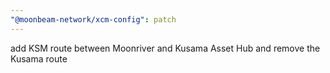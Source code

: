 ```yaml
---
"@moonbeam-network/xcm-config": patch
---
```


add KSM route between Moonriver and Kusama Asset Hub and remove the Kusama route
